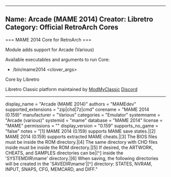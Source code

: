 -----------------------
Name: Arcade (MAME 2014)
Creator: Libretro
Category: Official RetroArch Cores
-----------------------

=== MAME 2014 Core for RetroArch ===

Module adds support for Arcade (Various)

Available executables and arguments to run Core:
- /bin/mame2014 <rom> <clover_args>

Core by Libretro

Libretro Classic platform maintained by [ModMyClassic](https://modmyclassic.com) [Discord](https://discordapp.com/invite/8gygsrw)

-----------------------

display_name = "Arcade (MAME 2014)"
authors = "MAMEdev"
supported_extensions = "zip|chd|7z|cmd"
corename = "MAME 2014 (0.159)"
manufacturer = "Various"
categories = "Emulator"
systemname = "Arcade (various)"
systemid = "mame"
database = "MAME 2014"
license = "MAME"
permissions = ""
display_version = "0.159"
supports_no_game = "false"
notes = "[1] MAME 2014 (0.159) supports MAME save states.|[2] MAME 2014 (0.159) supports extracted MAME cheats.|[3] The BIOS files must be inside the ROM directory.|[4] The same directory with CHD files inside must be inside the ROM directory.|[5] If desired, the ARTWORK, CHEATS, and SAMPLES directories can be|[^] inside the 'SYSTEMDIR\mame' directory.|[6] When saving, the following directories will be created in the 'SAVEDIR\mame'|[^] directory: STATES, NVRAM, INPUT, SNAPS, CFG, MEMCARD, and DIFF."
